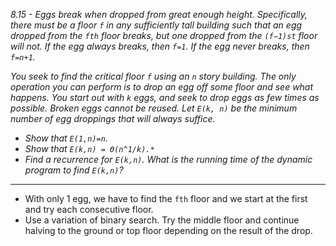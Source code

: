 *8.15 - Eggs break when dropped from great enough height. Specifically, there must be a floor `f` in any sufficiently tall building such that an egg dropped from the `fth` floor breaks, but one dropped from the `(f−1)st` floor will not. If the egg always breaks, then `f=1`. If the egg never breaks, then `f=n+1`.*

*You seek to find the critical floor `f` using an `n` story building. The only operation you can perform is to drop an egg off some floor and see what happens. You start out with `k` eggs, and seek to drop eggs as few times as possible. Broken eggs cannot be reused. Let `E(k, n)` be the minimum number of egg droppings that will always suffice.*

- *Show that `E(1,n)=n`.*
- *Show that `E(k,n) = Θ(n^1/k).*`*
- *Find a recurrence for `E(k,n)`. What is the running time of the dynamic program to find `E(k,n)`?*
***
- With only 1 egg, we have to find the `fth` floor and we start at the first and try each consecutive floor.
- Use a variation of binary search. Try the middle floor and continue halving to the ground or top floor depending on the result of the drop.
